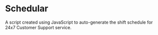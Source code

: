 # Schedular
A script created using JavaScript to auto-generate  the shift schedule for 24x7 Customer Support service.
